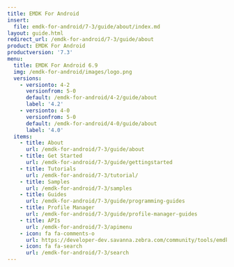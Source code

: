 ```yaml
---
title: EMDK For Android
insert:
  file: emdk-for-android/7-3/guide/about/index.md
layout: guide.html
redirect_url: /emdk-for-android/7-3/guide/about
product: EMDK For Android
productversion: '7.3'
menu:
  title: EMDK For Android 6.9
  img: /emdk-for-android/images/logo.png
  versions:
    - versionto: 4-2
      versionfrom: 5-0
      default: /emdk-for-android/4-2/guide/about
      label: '4.2'
    - versionto: 4-0
      versionfrom: 5-0
      default: /emdk-for-android/4-0/guide/about
      label: '4.0'
  items:
    - title: About
      url: /emdk-for-android/7-3/guide/about
    - title: Get Started
      url: /emdk-for-android/7-3/guide/gettingstarted
    - title: Tutorials
      url: /emdk-for-android/7-3/tutorial/
    - title: Samples
      url: /emdk-for-android/7-3/samples
    - title: Guides
      url: /emdk-for-android/7-3/guide/programming-guides
    - title: Profile Manager
      url: /emdk-for-android/7-3/guide/profile-manager-guides
    - title: APIs
      url: /emdk-for-android/7-3/apimenu
    - icon: fa fa-comments-o
      url: https://developer-dev.savanna.zebra.com/community/tools/emdk
    - icon: fa fa-search
      url: /emdk-for-android/7-3/search
---
```


